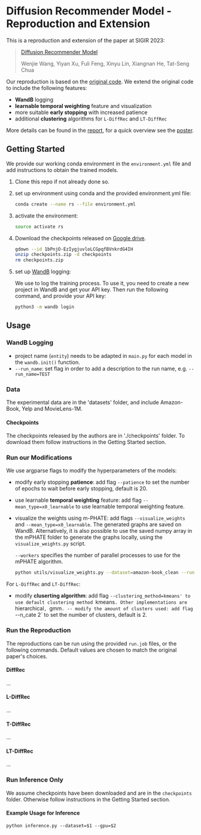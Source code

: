 # Diffusion Recommender Model - Reproduction and Extension
This is a reproduction and extension of the paper at SIGIR 2023:
> [Diffusion Recommender Model](https://arxiv.org/abs/2304.04971)
> 
> Wenjie Wang, Yiyan Xu, Fuli Feng, Xinyu Lin, Xiangnan He, Tat-Seng Chua

Our reproduction is based on the [original code](https://github.com/YiyanXu/DiffRec). We extend the original code to include the following features:
- **WandB** logging
- **learnable temporal weighting** feature and visualization
- more suitable **early stopping** with increased patience
- additional **clustering** algorithms for `L-DiffRec` and `LT-DiffRec`

More details can be found in the [report](report.pdf), for a quick overview see the [poster](poster.pdf).


## Getting Started
We provide our working conda environment in the `environment.yml` file and add instructions to obtain the trained models.

1. Clone this repo if not already done so.
2. set up environment using conda and the provided environment.yml file:
    ```bash
    conda create --name rs --file environment.yml
    ```
3. activate the environment:
    ```bash
    source activate rs
    ```
4. Download the checkpoints released on [Google drive](https://drive.google.com/file/d/1bPnjO-EzIygjuvloLCGpqfBVnkrdG4IH/view?usp=share_link).
    ```bash
    gdown --id 1bPnjO-EzIygjuvloLCGpqfBVnkrdG4IH
    unzip checkpoints.zip -d checkpoints
    rm checkpoints.zip
    ```
4. set up [WandB](https://wandb.ai) logging: 
    
    We use  to log the training process. To use it, you need to create a new project in WandB and get your API key. Then run the following command, and provide your API key:
    ```bash
    python3 -m wandb login
    ```


## Usage 
### WandB Logging
- project name (`entity`) needs to be adapted in `main.py` for each model in the `wandb.init()` function.
- `--run_name`: set flag in order to add a description to the run name, e.g. `--run_name=TEST`


### Data
The experimental data are in the 'datasets' folder, and include Amazon-Book, Yelp and MovieLens-1M. 

#### Checkpoints
The checkpoints released by the authors are in './checkpoints' folder. To download them follow instructions in the Getting Started section.

### Run our Modifications
We use argparse flags to modify the hyperparameters of the models:
- modify early stopping **patience**: add flag `--patience` to set the number of epochs to wait before early stopping, default is 20.
- use learnable **temporal weighting** feature: add flag `--mean_type=x0_learnable` to use learnable temporal weighting feature.
- visualize the weights using m-PHATE: add flags `--visualize_weights` and `--mean_type=x0_learnable`. The generated graphs are saved on WandB. Alternatively, it is also possible to use the saved numpy array in the mPHATE folder to generate the graphs locally, using the `visualize_weights.py` script. 

    `--workers` specifies the number of parallel processes to use for the mPHATE algorithm.
    ```bash
    python utils/visualize_weights.py --dataset=amazon-book_clean --run_name=learnable_weight_test --model_type=T-DiffRec --seed 1 --workers 10
    ```

For `L-DiffRec` and `LT-DiffRec`:
- modify **cluserting algorithm**: add flag `--clustering_method=kmeans' to use default clustering method `kmeans`. Other implementations are `hierarchical`, `gmm`.
-- modify the amount of clusters used: add flag `--n_cate 2` to set the number of clusters, default is 2.


### Run the Reproduction
The reproductions can be run using the provided `run.job` files, or the following commands. Default values are chosen to match the original paper's choices.

#### DiffRec
...

#### L-DiffRec
...

#### T-DiffRec
...

#### LT-DiffRec
...

### Run Inference Only
We assume checkpoints have been downloaded and are in the `checkpoints` folder. Otherwise follow instructions in the Getting Started section.

#### Example Usage for Inference

```
python inference.py --dataset=$1 --gpu=$2
```

